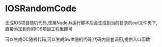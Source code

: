 # IOSRandomCode

生成IOS项目随机代码,使用NodeJs运行脚本后会生成到当前目录的out文件夹下,直接添加到你的IOS项目工程里即可

可以生成OC随机代码,可以生成Swift随机代码,代码内嵌套调用,提供入口函数
